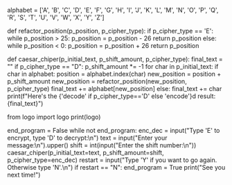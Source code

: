 alphabet = ['A', 'B', 'C', 'D', 'E', 'F', 'G', 'H', 'I', 'J', 'K', 'L', 'M', 'N', 'O', 'P', 'Q', 'R', 'S', 'T', 'U', 'V', 'W', 'X', 'Y', 'Z']

def refactor_position(p_position, p_cipher_type):
    if p_cipher_type == 'E':
        while p_position > 25:
            p_position = p_position - 26
        return p_position
    else:
        while p_position < 0:
            p_position = p_position + 26
        return p_position

def caesar_chiper(p_initial_text, p_shift_amount, p_cipher_type):
  final_text = ""
  if p_cipher_type == "D":
    p_shift_amount *= -1
  for char in p_initial_text:
    if char in alphabet:
      position = alphabet.index(char)
      new_position = position + p_shift_amount
      new_position = refactor_position(new_position, p_cipher_type)
      final_text += alphabet[new_position]
    else:
      final_text += char
  print(f"Here's the {'decode' if p_cipher_type=='D' else 'encode'}d result: {final_text}")



from logo import logo
print(logo)

end_program = False
while not end_program:
  enc_dec = input("Type 'E' to encrypt, type 'D' to decrypt:\n")
  text = input("Enter your message:\n").upper()
  shift = int(input("Enter the shift number:\n"))
  caesar_chiper(p_initial_text=text, p_shift_amount=shift, p_cipher_type=enc_dec)
  restart = input("Type 'Y' if you want to go again. Otherwise type 'N'.\n")
  if restart == "N":
    end_program = True
    print("See you next time!")